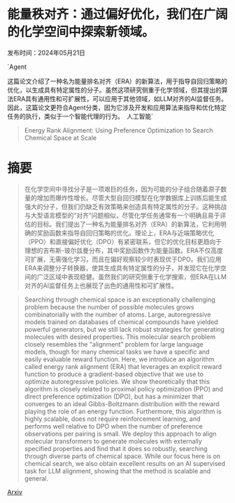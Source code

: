 # 能量秩对齐：通过偏好优化，我们在广阔的化学空间中探索新领域。

发布时间：2024年05月21日

`Agent

这篇论文介绍了一种名为能量排名对齐（ERA）的新算法，用于指导自回归策略的优化，以生成具有特定属性的分子。虽然这项研究侧重于化学领域，但其提出的算法ERA具有通用性和可扩展性，可以应用于其他领域，如LLM对齐的AI监督任务。因此，这篇论文更符合Agent分类，因为它涉及开发和应用算法来指导和优化特定任务的执行，类似于一个智能代理的行为。` `人工智能`

> Energy Rank Alignment: Using Preference Optimization to Search Chemical Space at Scale

# 摘要

> 在化学空间中寻找分子是一项艰巨的任务，因为可能的分子组合随着原子数量的增加而爆炸性增长。尽管大型自回归模型在化学数据库上训练后能生成强大的分子，但我们仍缺乏有效策略来创造具有特定属性的分子。这种挑战与大型语言模型的“对齐”问题相似，尽管化学任务通常有一个明确且易于评估的目标。我们提出了一种名为能量排名对齐（ERA）的新算法，它利用明确的奖励函数来指导自回归策略的优化。理论上，ERA与近端策略优化（PPO）和直接偏好优化（DPO）有紧密联系，但它的优化目标更趋向于理想的吉布斯-玻尔兹曼分布，其中奖励函数作为能量函数。ERA不仅高度可扩展，无需强化学习，而且在偏好观察较少时表现优于DPO。我们应用ERA来调整分子转换器，使其生成具有特定属性的分子，并发现它在化学空间的广泛区域中表现稳健。虽然我们的研究侧重于化学搜索，但ERA在LLM对齐的AI监督任务上也展现了出色的通用性和可扩展性。

> Searching through chemical space is an exceptionally challenging problem because the number of possible molecules grows combinatorially with the number of atoms. Large, autoregressive models trained on databases of chemical compounds have yielded powerful generators, but we still lack robust strategies for generating molecules with desired properties. This molecular search problem closely resembles the "alignment" problem for large language models, though for many chemical tasks we have a specific and easily evaluable reward function. Here, we introduce an algorithm called energy rank alignment (ERA) that leverages an explicit reward function to produce a gradient-based objective that we use to optimize autoregressive policies. We show theoretically that this algorithm is closely related to proximal policy optimization (PPO) and direct preference optimization (DPO), but has a minimizer that converges to an ideal Gibbs-Boltzmann distribution with the reward playing the role of an energy function. Furthermore, this algorithm is highly scalable, does not require reinforcement learning, and performs well relative to DPO when the number of preference observations per pairing is small. We deploy this approach to align molecular transformers to generate molecules with externally specified properties and find that it does so robustly, searching through diverse parts of chemical space. While our focus here is on chemical search, we also obtain excellent results on an AI supervised task for LLM alignment, showing that the method is scalable and general.

[Arxiv](https://arxiv.org/abs/2405.12961)